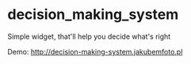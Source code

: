 # decision_making_system

Simple widget, that'll help you decide what's right

Demo: http://decision-making-system.jakubemfoto.pl
